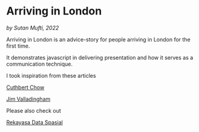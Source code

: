 # Arriving in London 


_by Sutan Mufti, 2022_

Arriving in London is an advice-story for people arriving in London for the first time.

It demonstrates javascript in delivering presentation and how it serves as a communication technique.

I took inspiration from these articles

[Cuthbert Chow](https://towardsdatascience.com/how-i-created-an-interactive-scrolling-visualisation-with-d3-js-and-how-you-can-too-e116372e2c73)

[Jim Valladingham](https://vallandingham.me/scroller.html)

Please also check out

[Rekayasa Data Spasial](https://tentang.rekayasadata.co.uk)